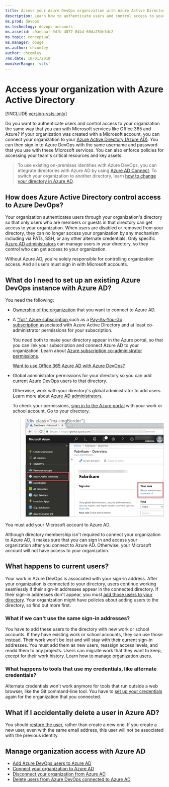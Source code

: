 ```yaml
---
title: Access your Azure DevOps organization with Azure Active Directory
description: Learn how to authenticate users and control access to your Azure DevOps organization the same way you can with Microsoft services like Office 365 and Azure AD
ms.prod: devops
ms.technology: devops-accounts
ms.assetid: c9aecaaf-9dfb-4877-84b4-60da253e3dc2
ms.topic: conceptual
ms.manager: douge
ms.author: chcomley
author: chcomley
/ms.date: 10/01/2018
monikerRange: 'vsts'
---
```


# Access your organization with Azure Active Directory

[!INCLUDE [version-vsts-only](../../_shared/version-vsts-only.md)]

Do you want to authenticate users and control access to
your organization the same way that you
can with Microsoft services like Office 365 and Azure?
If your organization was created with a Microsoft account,
you can connect your organization to your
[Azure Active Directory (Azure AD)](/azure/active-directory/fundamentals/active-directory-whatis).
You can then sign in to Azure DevOps with the same username
and password that you use with these Microsoft services.
You can also enforce policies for accessing
your team's critical resources and key assets.

> To use existing on-premises identities with Azure DevOps,
> you can integrate directories with Azure AD by using
> [Azure AD Connect](https://azure.microsoft.com/documentation/articles/active-directory-aadconnect/).
> To switch your organization to another directory,
> learn [how to change your directory in Azure AD](change-organization-location.md).

## How does Azure Active Directory control access to Azure DevOps?

Your organization authenticates users
through your organization's directory so that
only users who are members or guests in that directory can
get access to your organization.
When users are disabled or removed from your directory, they can no longer access your organization by any mechanism including via PATs, SSH, or any other alternate credentials.
Only specific [Azure AD administrators](https://azure.microsoft.com/documentation/articles/active-directory-assign-admin-roles/)
can manage users in your directory,
so they control who can get access to your organization.

Without Azure AD, you're solely responsible for
controlling organization access.
And all users must sign in with Microsoft accounts.

<a name="permissions"></a>

## What do I need to set up an existing Azure DevOps instance with Azure AD?

You need the following:

* [Ownership of the organization](faq-add-delete-users.md#find-owner) that you want to connect to Azure AD.

* A ["full" Azure subscription](https://azure.microsoft.com/pricing/purchase-options/),such as a [Pay-As-You-Go subscription](https://azure.microsoft.com/offers/ms-azr-0003p/),associated with Azure Active Directory and at least co-administrator permissions for your subscription.

  You need both to make your directory appear in the Azure portal, so that you can link your subscription and connect Azure AD to your organization. Learn about
[Azure subscription co-administrator permissions](../billing/add-backup-billing-managers.md).

  [Want to use Office 365 Azure AD with Azure DevOps?](faq-azure-access.md#o365aad)

* Global administrator permissions for your directory so you can add current Azure DevOps users to that directory.

  Otherwise, work with your directory's global administrator to add users.
Learn more about [Azure AD administrators](/azure/active-directory/users-groups-roles/directory-assign-admin-roles).

  To check your permissions, [sign in to the Azure portal](https://ms.portal.azure.com) with your
  work or school account. Go to your directory.

  > [!div class="mx-imgBorder"]  
  >![Check that you're a global administrator](_img/access-with-azure-ad/check-your-role-azure-active-directory.png)

You must add your Microsoft account to Azure AD.

Although directory membership isn't required to
connect your organization to Azure AD, it makes sure that you can sign in and
access your organization after you connect to Azure AD. Otherwise, your Microsoft account will not have access to
your organization.

## What happens to current users?

Your work in Azure DevOps is associated with your sign-in address.
After your organization is connected to your directory,
users continue working seamlessly if their
sign-in addresses appear in the connected directory.
If their sign-in addresses don't appear, you must [add those users to your directory](add-users-to-azure-ad.md#SetUpCurrentUsers).
Your organization might have policies about adding users to the directory, so find out more first.

### What if we can't use the same sign-in addresses?

You have to add these users to the directory with new work or school accounts.
If they have existing work or school accounts, they can use those instead. Their work won't be lost and will stay with their current sign-in addresses. You must add them as new
users, reassign access levels, and readd them to any projects. Users can migrate work that they want to keep,
except for their work history. Learn [how to manage organization users](add-organization-users.md).

### What happens to tools that use my credentials, like alternate credentials?

Alternate credentials won't work anymore for
tools that run outside a web browser, like the Git command-line tool.  You have to [set up your credentials](http://support.microsoft.com/kb/2991274/) again for the organization that you connected.

## What if I accidentally delete a user in Azure AD?

You should [restore the user](/azure/active-directory/active-directory-users-restore), rather than create a new one. If you create a new user, even with the same email address, this user will not be associated with the previous identity.

## Manage organization access with Azure AD

* [Add Azure DevOps users to Azure AD](add-users-to-azure-ad.md)
* [Connect your organization to Azure AD](connect-organization-to-aad.md)
* [Disconnect your organization from Azure AD](disconnect-organization-from-aad.md)
* [Delete users from Azure DevOps connected to Azure AD](delete-users-from-services-aad.md)
